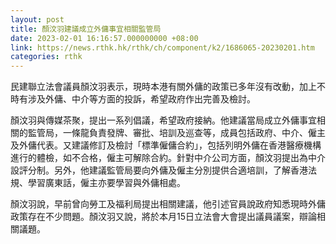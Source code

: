 ```yaml
---
layout: post
title: 顏汶羽建議成立外傭事宜相關監管局
date: 2023-02-01 16:16:57.000000000 +08:00
link: https://news.rthk.hk/rthk/ch/component/k2/1686065-20230201.htm
categories: rthk
---
```


民建聯立法會議員顏汶羽表示，現時本港有關外傭的政策已多年沒有改動，加上不時有涉及外傭、中介等方面的投訴，希望政府作出完善及檢討。

顏汶羽與傳媒茶聚，提出一系列倡議，希望政府接納。他建議當局成立外傭事宜相關的監管局，一條龍負責發牌、審批、培訓及巡查等，成員包括政府、中介、僱主及外傭代表。又建議修訂及檢討「標準僱傭合約」，包括列明外傭在香港醫療機構進行的體檢，如不合格，僱主可解除合約。針對中介公司方面，顏汶羽提出為中介設評分制。另外，他建議監管局要向外傭及僱主分別提供合適培訓，了解香港法規、學習廣東話，僱主亦要學習與外傭相處。

顏汶羽說，早前曾向勞工及福利局提出相關建議，他引述官員說政府知悉現時外傭政策存在不少問題。顏汶羽又說，將於本月15日立法會大會提出議員議案，辯論相關議題。
